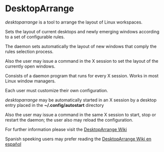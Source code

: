 # DesktopArrange

*desktoparrange* is a tool to arrange the layout of Linux workspaces.

Sets the layout of current desktops and newly emerging windows
according to a set of configurable rules.

The daemon sets automatically the layout of new windows
that comply the rules selection process.

Also the user may issue a command in the X session
to set the layout of the currently open windows.

Consists of a daemon program that runs for every X session.
Works in most Linux window managers.

Each user must customize their own configuration.

*desktoparrange* may be automatically started in an X session
by a desktop entry placed in the **~/.config/autostart** directory

Also the user may issue a command in the same X session
to start, stop or restart the daemon;
the user also may reload the configuration.

For further information please visit the <a target="_blank" rel="noreferrer noopener" href='https://github.com/jordi-pujol/DesktopArrange/wiki'>DesktopArrange Wiki</a>

Spanish speeking users may prefer reading the <a target="_blank" rel="noreferrer noopener" href='https://github.com/jordi-pujol/DesktopArrange/wiki/Home-espa%C3%B1ol'>DesktopArrange Wiki  en español</a>
